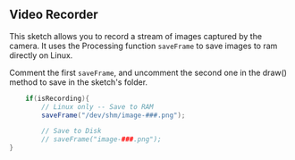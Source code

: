 ## Video Recorder

This sketch allows you to record a stream of images captured by the camera. 
It uses the Processing function `saveFrame` to save images to ram directly on Linux. 

Comment the first `saveFrame`, and uncomment the second one in the draw() method to 
save in the sketch's folder.

``` java
    if(isRecording){
        // Linux only -- Save to RAM
        saveFrame("/dev/shm/image-###.png");

        // Save to Disk
        // saveFrame("image-###.png");
}
```

